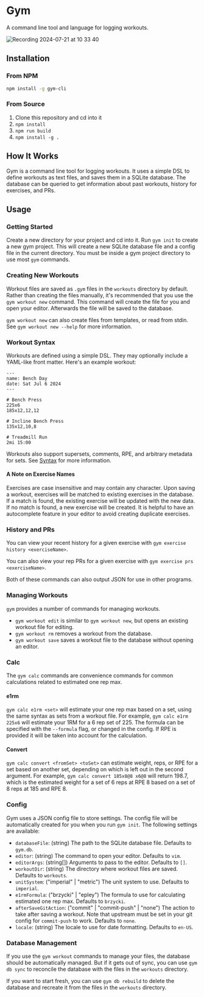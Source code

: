 # Gym

A command line tool and language for logging workouts.

![Recording 2024-07-21 at 10 33 40](https://github.com/user-attachments/assets/bb157991-f981-428a-aa63-faef1fce4888)

## Installation

### From NPM

```sh
npm install -g gym-cli
```

### From Source

1. Clone this repository and cd into it
2. `npm install`
3. `npm run build`
4. `npm install -g .`

## How It Works

Gym is a command line tool for logging workouts. It uses a simple DSL to define workouts as text files, and saves them in a SQLite database. The database can be queried to get information about past workouts, history for exercises, and PRs.

## Usage

### Getting Started

Create a new directory for your project and cd into it. Run `gym init` to create a new gym project. This will create a new SQLite database file and a config file in the current directory. You must be inside a gym project directory to use most `gym` commands.

### Creating New Workouts

Workout files are saved as `.gym` files in the `workouts` directory by default. Rather than creating the files manually, it's recommended that you use the `gym workout new` command. This command will create the file for you and open your editor. Afterwards the file will be saved to the database.

`gym workout new` can also create files from templates, or read from stdin. See `gym workout new --help` for more information.

### Workout Syntax

Workouts are defined using a simple DSL. They may optionally include a YAML-like front matter. Here's an example workout:

```
---
name: Bench Day
date: Sat Jul 6 2024
---

# Bench Press
225x6
185x12,12,12

# Incline Bench Press
135x12,10,8

# Treadmill Run
2mi 15:00
```

Workouts also support supersets, comments, RPE, and arbitrary metadata for sets. See [Syntax](syntax.md) for more information.

#### A Note on Exercise Names

Exercises are case insensitive and may contain any character. Upon saving a workout, exercises will be matched to existing exercises in the database. If a match is found, the existing exercise will be updated with the new data. If no match is found, a new exercise will be created. It is helpful to have an autocomplete feature in your editor to avoid creating duplicate exercises.

### History and PRs

You can view your recent history for a given exercise with `gym exercise history <exerciseName>`.

You can also view your rep PRs for a given exercise with `gym exercise prs <exerciseName>`.

Both of these commands can also output JSON for use in other programs.

### Managing Workouts

`gym` provides a number of commands for managing workouts.

- `gym workout edit` is similar to `gym workout new`, but opens an existing workout file for editing.
- `gym workout rm` removes a workout from the database.
- `gym workout save` saves a workout file to the database without opening an editor.

### Calc

The `gym calc` commands are convenience commands for common calculations related to estimated one rep max.

#### e1rm

`gym calc e1rm <set>` will estimate your one rep max based on a set, using the same syntax as sets from a workout file. For example, `gym calc e1rm 225x6` will estimate your 1RM for a 6 rep set of 225. The formula can be specified with the `--formula` flag, or changed in the config. If RPE is provided it will be taken into account for the calculation.

#### Convert

`gym calc convert <fromSet> <toSet>` can estimate weight, reps, or RPE for a set based on another set, depending on which is left out in the second argument. For example, `gym calc convert 185x8@8 x6@8` will return 198.7, which is the estimated weight for a set of 6 reps at RPE 8 based on a set of 8 reps at 185 and RPE 8.

### Config

Gym uses a JSON config file to store settings. The config file will be automatically created for you when you run `gym init`. The following settings are available:

- `databaseFile`: (string) The path to the SQLite database file. Defaults to `gym.db`.
- `editor`: (string) The command to open your editor. Defaults to `vim`.
- `editorArgs`: (string[]) Arguments to pass to the editor. Defaults to `[]`.
- `workoutDir`: (string) The directory where workout files are saved. Defaults to `workouts`.
- `unitSystem`: ("imperial" | "metric") The unit system to use. Defaults to `imperial`.
- `e1rmFormula`: ("brzycki" | "epley") The formula to use for calculating estimated one rep max. Defaults to `brzycki`.
- `afterSaveGitAction`: ("commit" | "commit-push" | "none") The action to take after saving a workout. Note that upstream must be set in your git config for `commit-push` to work. Defaults to `none`.
- `locale`: (string) The locale to use for date formatting. Defaults to `en-US`.

### Database Management

If you use the `gym workout` commands to manage your files, the database should be automatically managed. But if it gets out of sync, you can use `gym db sync` to reconcile the database with the files in the `workouts` directory.

If you want to start fresh, you can use `gym db rebuild` to delete the database and recreate it from the files in the `workouts` directory.
